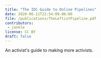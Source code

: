 ```yaml
---
title: "The IDC Guide to Online Pipelines"
date: 2020-06-11T22:54:09-06:00
file: /publications/TheLeftistPipeline.pdf
contributors:
 - jonkle
license: CC BY
draft: false
---
```


An activist's guide to making more activists.
